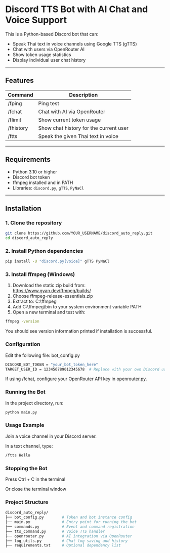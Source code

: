 # Discord TTS Bot with AI Chat and Voice Support

This is a Python-based Discord bot that can:
- Speak Thai text in voice channels using Google TTS (gTTS)
- Chat with users via OpenRouter AI
- Show token usage statistics
- Display individual user chat history

---

## Features

| Command           | Description                             |
|------------------|-----------------------------------------|
| /fping       | Ping test                               |
| /fchat       | Chat with AI via OpenRouter             |
| /flimit      | Show current token usage                |
| /fhistory    | Show chat history for the current user  |
| /ftts <text> | Speak the given Thai text in voice      |

---

## Requirements

- Python 3.10 or higher
- Discord bot token
- ffmpeg installed and in PATH
- Libraries: `discord.py`, `gTTS`, `PyNaCl`

---

## Installation

### 1. Clone the repository

```bash
git clone https://github.com/YOUR_USERNAME/discord_auto_reply.git
cd discord_auto_reply
```

### 2. Install Python dependencies

```bash
pip install -U "discord.py[voice]" gTTS PyNaCl
```

### 3. Install ffmpeg (Windows)

1. Download the static zip build from: https://www.gyan.dev/ffmpeg/builds/
2. Choose ffmpeg-release-essentials.zip
3. Extract to: C:\ffmpeg
4. Add C:\ffmpeg\bin to your system environment variable PATH
5. Open a new terminal and test with:

```bash
ffmpeg -version
```

You should see version information printed if installation is successful.

### Configuration

Edit the following file:
bot_config.py

```bash
DISCORD_BOT_TOKEN = "your_bot_token_here"
TARGET_USER_ID = 123456789012345678  # Replace with your own Discord user ID
```

If using /fchat, configure your OpenRouter API key in openrouter.py.

### Running the Bot

In the project directory, run:

```bash
python main.py
```

### Usage Example
Join a voice channel in your Discord server.

In a text channel, type:

```bash
/ftts Hello
```

###  Stopping the Bot
Press Ctrl + C in the terminal

Or close the terminal window

### Project Structure

```bash
discord_auto_reply/
├── bot_config.py        # Token and bot instance config
├── main.py              # Entry point for running the bot
├── commands.py          # Event and command registration
├── tts_command.py       # Voice TTS handler
├── openrouter.py        # AI integration via OpenRouter
├── log_utils.py         # Chat log saving and history
├── requirements.txt     # Optional dependency list
```
